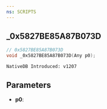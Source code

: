 ```yaml
---
ns: SCRIPTS
---
```

## _0x5827BE85A87B073D

```c
// 0x5827BE85A87B073D
void _0x5827BE85A87B073D(Any p0);
```

```
NativeDB Introduced: v1207
```

## Parameters
* **p0**:
